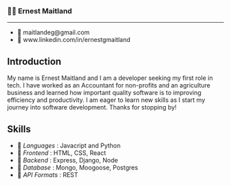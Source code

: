 ### 👨🏾 Ernest Maitland
<hr />
<ul>
 <li> 📧 maitlandeg@gmail.com </li>
 <li>💼 www.linkedin.com/in/ernestgmaitland </li>
</ul>



## Introduction

My name is Ernest Maitland and I am a developer seeking my first role in tech. I have worked as an Accountant for non-profits and an agriculture business and learned how important quality software is to improving efficiency and productivity. I am eager to learn new skills as I start my journey into software development. Thanks for stopping by!

## Skills
<ul>
  <li>🔺 <em>Languages</em> : Javacript and Python </li>
  <li>🔺 <em>Frontend</em> : HTML, CSS, React </li>
  <li>🔺 <em>Backend</em> : Express, Django, Node </li> 
  <li>🔺 <em>Database</em> : Mongo, Moogoose, Postgres </li>
  <li>🔺 <em>API Formats</em> : REST </li>
</ul>

<!--
**loex345/loex345** is a ✨ _special_ ✨ repository because its `README.md` (this file) appears on your GitHub profile.

Here are some ideas to get you started:

- 🔭 I’m currently working on ...
- 🌱 I’m currently learning ...
- 👯 I’m looking to collaborate on ...
- 🤔 I’m looking for help with ...
- 💬 Ask me about ...
- 📫 How to reach me: ...
- 😄 Pronouns: ...
- ⚡ Fun fact: ...
-->
